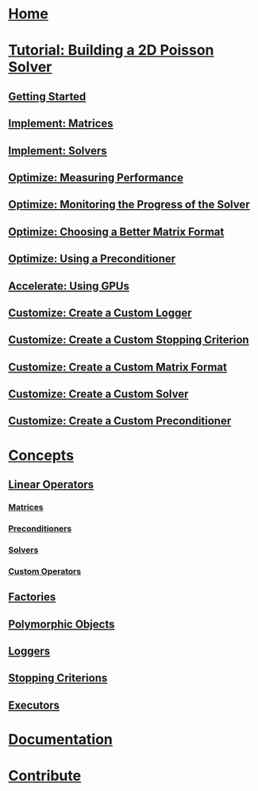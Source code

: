 # [Home]()

# [Tutorial: Building a 2D Poisson Solver]()

## [Getting Started]()
## [Implement: Matrices]()
## [Implement: Solvers]()
## [Optimize: Measuring Performance]()
## [Optimize: Monitoring the Progress of the Solver]()
## [Optimize: Choosing a Better Matrix Format]()
## [Optimize: Using a Preconditioner]()
## [Accelerate: Using GPUs]()
## [Customize: Create a Custom Logger]()
## [Customize: Create a Custom Stopping Criterion]()
## [Customize: Create a Custom Matrix Format]()
## [Customize: Create a Custom Solver]()
## [Customize: Create a Custom Preconditioner]()

# [Concepts]()

## [Linear Operators]()
### [Matrices]()
### [Preconditioners]()
### [Solvers]()
### [Custom Operators]()
## [Factories]()
## [Polymorphic Objects]()
## [Loggers]()
## [Stopping Criterions]()
## [Executors]()

# [Documentation]()

# [Contribute]()